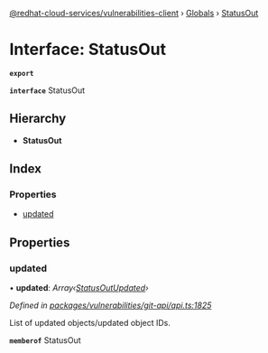 [@redhat-cloud-services/vulnerabilities-client](../README.md) › [Globals](../globals.md) › [StatusOut](statusout.md)

# Interface: StatusOut

**`export`** 

**`interface`** StatusOut

## Hierarchy

* **StatusOut**

## Index

### Properties

* [updated](statusout.md#updated)

## Properties

###  updated

• **updated**: *Array‹[StatusOutUpdated](statusoutupdated.md)›*

*Defined in [packages/vulnerabilities/git-api/api.ts:1825](https://github.com/RedHatInsights/javascript-clients/blob/master/packages/vulnerabilities/git-api/api.ts#L1825)*

List of updated objects/updated object IDs.

**`memberof`** StatusOut
